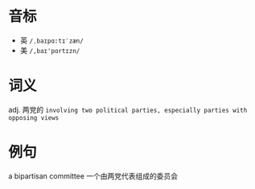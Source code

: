# 音标

- 英 `/ˌbaɪpɑ:tɪˈzæn/`
- 美 `/,baɪ'pɑrtɪzn/`

# 词义

adj. 两党的
`involving two political parties, especially parties with opposing views`

# 例句

a bipartisan committee
一个由两党代表组成的委员会


